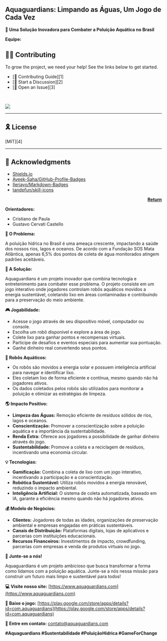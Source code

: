 ## Aquaguardians: Limpando as Águas, Um Jogo de Cada Vez

**🚀 Uma Solução Inovadora para Combater a Poluição Aquática no Brasil**

**Equipe:**

## 🧑‍💻 Contributing

To grow the project, we need your help! See the links below to get started.

- [🔰 Contributing Guide][1]
- [👋 Start a Discussion][2]
- [🐛 Open an Issue][3]

<br>
<p align="left">
  <a href="https://github.com{/eli64s/readme-ai/}graphs/contributors">
    <img src="https://contrib.rocks/image?repo=eli64s/readme-ai">
  </a>
</p>

---

## 🎗 License

[MIT][4]

---

## 👊 Acknowledgments

- [Shields.io](https://shields.io/)
- [Aveek-Saha/GitHub-Profile-Badges](https://github.com/Aveek-Saha/GitHub-Profile-Badges)
- [Ileriayo/Markdown-Badges](https://github.com/Ileriayo/markdown-badges)
- [tandpfun/skill-icons](https://github.com/tandpfun/skill-icons)

<p align="right">
  <a href="#-overview"><b>Return</b></a>
</p>

**Orientadores:**

- Cristiano de Paula
- Gustavo Cervati Castello

**🌊 O Problema:**

A poluição hídrica no Brasil é uma ameaça crescente, impactando a saúde dos nossos rios, lagos e oceanos. De acordo com a Fundação SOS Mata Atlântica, apenas 6,5% dos pontos de coleta de água monitorados atingem padrões aceitáveis.

**🤖 A Solução:**

Aquaguardians é um projeto inovador que combina tecnologia e entretenimento para combater esse problema. O projeto consiste em um jogo interativo onde jogadores controlam robôs aquáticos movidos a energia sustentável, coletando lixo em áreas contaminadas e contribuindo para a preservação do meio ambiente.

**🎮 Jogabilidade:**

- Acesse o jogo através de seu dispositivo móvel, computador ou console.
- Escolha um robô disponível e explore a área de jogo.
- Colete lixo para ganhar pontos e recompensas virtuais.
- Participe de desafios e eventos especiais para aumentar sua pontuação.
- Ganhe dinheiro real convertendo seus pontos.

**🤖 Robôs Aquáticos:**

- Os robôs são movidos a energia solar e possuem inteligência artificial para navegar e identificar lixo.
- Eles coletam lixo de forma eficiente e contínua, mesmo quando não há jogadores ativos.
- Os dados coletados pelos robôs são utilizados para monitorar a poluição e otimizar as estratégias de limpeza.

**🌎 Impacto Positivo:**

- **Limpeza das Águas:** Remoção eficiente de resíduos sólidos de rios, lagos e oceanos.
- **Conscientização:** Promover a conscientização sobre a poluição aquática e a importância da sustentabilidade.
- **Renda Extra:** Oferece aos jogadores a possibilidade de ganhar dinheiro através do jogo.
- **Sustentabilidade:** Promove a coleta e a reciclagem de resíduos, incentivando uma economia circular.

**💡 Tecnologias:**

- **Gamificação:** Combina a coleta de lixo com um jogo interativo, incentivando a participação e a conscientização.
- **Robótica Sustentável:** Utiliza robôs movidos a energia renovável, reduzindo o impacto ambiental.
- **Inteligência Artificial:** O sistema de coleta automatizada, baseado em IA, garante a eficiência mesmo quando não há jogadores ativos.

**💰 Modelo de Negócios:**

- **Clientes:** Jogadores de todas as idades, organizações de preservação ambiental e empresas engajadas em práticas sustentáveis.
- **Canais de Distribuição:** Plataformas digitais, lojas de aplicativos e parcerias com instituições educacionais.
- **Recursos Financeiros:** Investimentos de impacto, crowdfunding, parcerias com empresas e venda de produtos virtuais no jogo.

**🚀 Junte-se a nós!**

Aquaguardians é um projeto ambicioso que busca transformar a forma como lidamos com a poluição aquática. Junte-se a nós nessa missão para construir um futuro mais limpo e sustentável para todos!

**💻 Visite nosso site:** [https://www.aquaguardians.com](https://www.aquaguardians.com)

**📱 Baixe o jogo:** [https://play.google.com/store/apps/details?id=com.aquaguardians](https://play.google.com/store/apps/details?id=com.aquaguardians)

**🤝 Entre em contato:** [contato@aquaguardians.com](contato@aquaguardians.com)

**#Aquaguardians #Sustentabilidade #PoluiçãoHídrica #GameForChange**
